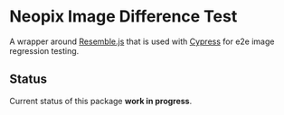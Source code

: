 # Neopix Image Difference Test

A wrapper around [Resemble.js](https://github.com/HuddleEng/Resemble.js) that is used
with [Cypress](https://github.com/cypress-io/cypress) for e2e image regression testing.

## Status
Current status of this package **work in progress**.